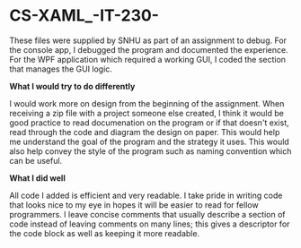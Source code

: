 # CS-XAML_-IT-230-

  These files were supplied by SNHU as part of an assignment to debug. For the console app, I debugged the program and documented the experience. For the WPF application which required a working GUI, I coded the section that
manages the GUI logic.

**What I would try to do differently**

  I would work more on design from the beginning of the assignment. When receiving a zip file with a project someone else created, I think it would be good practice to read documenation on the program or if that doesn't exist,
  read through the code and diagram the design on paper. This would help me understand the goal of the program and the strategy it uses. This would also help convey the style of the program such as naming convention which can be useful.

  **What I did well**
  
   All code I added is efficient and very readable. I take pride in writing code that looks nice to my eye in hopes it will be easier to read for fellow programmers. 
   I leave concise comments that usually describe a section of code instead of leaving comments on many lines; this gives a descriptor for the code block as well as keeping it more readable. 
